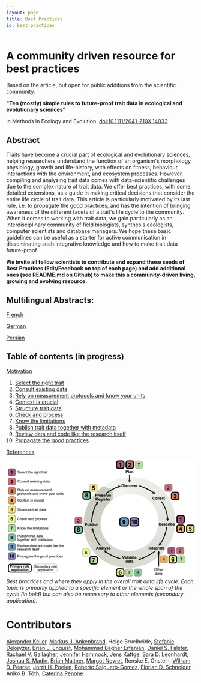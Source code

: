 ```yaml
---
layout: page
title: Best Practices
id: best-practices
---
```


# A community driven resource for best practices
Based on the article, but open for public additions from the scientific community:

**"Ten (mostly) simple rules to future-proof trait data in ecological and evolutionary sciences"**

in Methods in Ecology and Evolution. [doi:10.1111/2041-210X.14033](https://doi.org/10.1111/2041-210X.14033)


## Abstract
Traits have become a crucial part of ecological and evolutionary sciences, helping researchers understand the function of an organism's morphology, physiology, growth and life-history, with effects on fitness, behaviour, interactions with the environment, and ecosystem processes. However, compiling and analysing trait data comes with data-scientific challenges due to the complex nature of trait data.
We offer best practices, with some detailed extensions, as a guide in making critical decisions that consider the entire life cycle of trait data. 
This article is particularly motivated by its last rule, i.e. to propagate the good practices, and has the intention of bringing awareness of the different facets of a trait's life cycle to the community. 
When it comes to working with trait data, we gain particularly as an interdisciplinary community of field biologists, synthesis ecologists, computer scientists and database managers. We hope these basic guidelines can be useful as a starter for active communication in disseminating such integrative knowledge and how to make trait data future-proof.

**We invite all fellow scientists to contribute and expand these seeds of Best Practices (Edit/Feedback on top of each page) and add additional ones (see README.md on Github) to make this a community-driven living, growing and evolving resource.** 

## Multilingual Abstracts: 

[French](best-practices/simple_abstract/french)

[German](best-practices/simple_abstract/german)

[Persian](best-practices/simple_abstract/persian)


## Table of contents (in progress)

[Motivation](best-practices/00_motivation)

1. [Select the right trait](best-practices/01_select-the-right-trait)
2. [Consult existing data](best-practices/02_consult-existing-data)
3. [Rely on measurement protocols and know your units](best-practices/03_rely-on-measurement-protocols-and-know-your-units)
4. [Context is crucial](best-practices/04_context-is-crucial)
5. [Structure trait data](best-practices/05_structure-trait-data)
6. [Check and process](best-practices/06_check-and-process)
7. [Know the limitations ](best-practices/07_know-the-limitations)
8. [Publish trait data together with metadata ](best-practices/08_publish-trait-data-together-with-metadata)
9. [Review data and code like the research itself](best-practices/09_review-data-and-code-like-the-research-itself)
10. [Propagate the good practices](best-practices/10_propagate-the-good-practices)

[References](best-practices/99_references)

![Trait life Cycle](best-practices/Trait_data_fig_new2.png)
*Best practices and where they apply in the overall trait data life cycle. Each topic is primarily applied to a specific element or the whole span of the cycle (in bold) but can also be necessary to other elements (secondary application).*

# Contributors
[Alexander Keller](members/alexander-keller), [Markus J. Ankenbrand](members/markus-j-ankenbrand), Helge Bruelheide, [Stefanie Dekeyzer](members/stefanie-dekeyzer), [Brian J. Enquist](members/brian-j-enquist), [Mohammad Bagher Erfanian](members/b-erfanian), [Daniel S. Falster](members/daniel-s-falster), [Rachael V. Gallagher](members/rachael-v-gallagher), [Jennifer Hammock](members/jennifer-hammock), [Jens Kattge](members/jens-kattge), Sara D. Leonhardt, [Joshua S. Madin](members/joshua-s-madin), [Brian Maitner](members/brian-s-maitner), [Margot Neyret](members/margot-neyret), Renske E. Onstein, [William D. Pearse](members/william-d-pearse), [Jorrit H. Poelen](members/jorrit-h-poelen), [Roberto Salguero-Gomez](members/roberto-salguero-gomez), [Florian D. Schneider](members/florian-d-schneider), Anikó B. Tóth, [Caterina Penone](members/caterina-penone)
